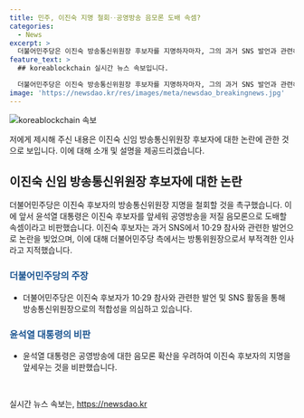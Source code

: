 ```yaml
---
title: 민주, 이진숙 지명 철회‥공영방송 음모론 도배 속셈?
categories:
  - News
excerpt: >
  더불어민주당은 이진숙 방송통신위원장 후보자를 지명하자마자, 그의 과거 SNS 발언과 관련해 강하게 비판했습니다. 이들은 그의 발언이 공영방송을 저질 음모론으로 도배하고, 그를 방송통신위원장으로 적격하지 않다고 지적했습니다. 특히 윤석열 대통령을 향해, 그녀의 음모론에 동의하는 것인지에 대해 답변을 요구했습니다.
feature_text: >
  ## koreablockchain 실시간 뉴스 속보입니다.

  더불어민주당은 이진숙 방송통신위원장 후보자를 지명하자마자, 그의 과거 SNS 발언과 관련해 강하게 비판했습니다. 이들은 그의 발언이 공영방송을 저질 음모론으로 도배하고, 그를 방송통신위원장으로 적격하지 않다고 지적했습니다. 특히 윤석열 대통령을 향해, 그녀의 음모론에 동의하는 것인지에 대해 답변을 요구했습니다.
image: 'https://newsdao.kr/res/images/meta/newsdao_breakingnews.jpg'
---
```


<p><img src="https://newsdao.kr/res/images/meta/newsdao_breakingnews.jpg" alt="koreablockchain 속보" /></p>

<p>저에게 제시해 주신 내용은 이진숙 신임 방송통신위원장 후보자에 대한 논란에 관한 것으로 보입니다. 이에 대해 소개 및 설명을 제공드리겠습니다.</p>

<h2 data-ke-size="size26">이진숙 신임 방송통신위원장 후보자에 대한 논란</h2>

<p data-ke-size="size16">더불어민주당은 이진숙 후보자의 방송통신위원장 지명을 철회할 것을 촉구했습니다. 이에 앞서 윤석열 대통령은 이진숙 후보자를 앞세워 공영방송을 저질 음모론으로 도배할 속셈이라고 비판했습니다. 이진숙 후보자는 과거 SNS에서 10·29 참사와 관련한 발언으로 논란을 빚었으며, 이에 대해 더불어민주당 측에서는 방통위원장으로서 부적격한 인사라고 지적했습니다.</p>

<h3><b><span style="color: #1a5490;">더불어민주당의 주장</span></b></h3>

<ul>
<li>더불어민주당은 이진숙 후보자가 10·29 참사와 관련한 발언 및 SNS 활동을 통해 방송통신위원장으로의 적합성을 의심하고 있습니다.</li>
</ul>

<h3><b><span style="color: #1a5490;">윤석열 대통령의 비판</span></b></h3>

<ul>
<li>윤석열 대통령은 공영방송에 대한 음모론 확산을 우려하여 이진숙 후보자의 지명을 앞세우는 것을 비판했습니다.</li>
</ul>

<p data-ke-size="size16">&nbsp;</p>
실시간 뉴스 속보는, <a href="https://newsdao.kr" rel="dofollow">https://newsdao.kr</a>



